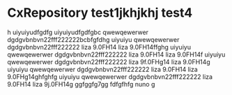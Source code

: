 # CxRepository test1jkhjkhj test4

h
uiyuiyudfgdfg uiyuiyudfgdfgbc
qwewqewerwer dgdgvbnbvn22fff222222bcbfgfdhg
uiyuiyu qwewqewerwer dgdgvbnbvn22fff222222 liza 9.0FH14 liza 9.0FH14ffghg
uiyuiyu qwewqewerwer dgdgvbnbvn22fff222222 liza 9.0FH14 liza 9.0FH14f
uiyuiyu qwewqewerwer dgdgvbnbvn22fff222222 liza 9f.0FHg14 liza 9.0FH14g
uiyuiyu qwewqewerwer dgdgvbnbvn22fff222222 liza 9.0FH14 liza 9.0FHg14ghfghfg
uiyuiyu qwewqewerwer dgdgvbnbvn22fff222222 liza 9.0FH14 liza 9j.0FH14g
ggfggfg7gg
fdfgfhfg
nuno  g
